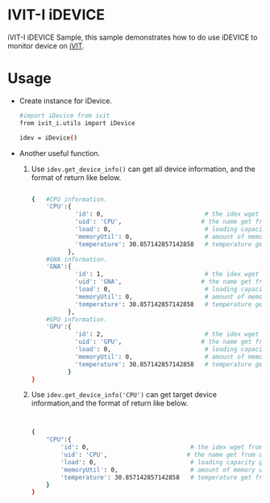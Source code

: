 # IVIT-I iDEVICE 
iVIT-I iDEVICE Sample, this sample demonstrates how to do use iDEVICE to monitor device on [iVIT](../../README.md).

# Usage
* Create instance for iDevice.
    ```bash
    #import iDevice from ivit
    from ivit_i.utils import iDevice 

    idev = iDevice()

    ```
* Another useful function.  
    1. Use `idev.get_device_info()` can get all device information, and the format of return like below.  

    

        ```bash

        {   #CPU information.
            'CPU':{
                    'id': 0,                            # the idex wget from device. 
                    'uid': 'CPU',                      # the name get from device. 
                    'load': 0,                          # loading capacity get from device. 
                    'memoryUtil': 0,                    # amount of memory usage get from device. 
                    'temperature': 30.857142857142858   # temperature get from device
                  }, 
            #GNA information.   
            'GNA':{
                    'id': 1,                            # the idex wget from device. 
                    'uid': 'GNA',                      # the name get from device. 
                    'load': 0,                          # loading capacity get from device. 
                    'memoryUtil': 0,                    # amount of memory usage get from device. 
                    'temperature': 30.857142857142858   # temperature get from device
                  }, 
            #GPU information.      
            'GPU':{
                    'id': 2,                            # the idex wget from device.s
                    'uid': 'GPU',                      # the name get from device. 
                    'load': 0,                          # loading capacity get from device.
                    'memoryUtil': 0,                    # amount of memory usage get from device.
                    'temperature': 30.857142857142858   # temperature get from device
                  }
        }


        ```
    2. Use `idev.get_device_info('CPU')` can get target device information,and the format of return like below.

        ```bash

        
        {
            "CPU":{
                'id': 0,                            # the idex wget from device.
                'uid': 'CPU',                      # the name get from device. 
                'load': 0,                          # loading capacity get from device.
                'memoryUtil': 0,                    # amount of memory usage get from device.
                'temperature': 30.857142857142858   # temperature get from device
            }
        }
    